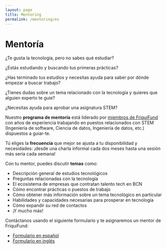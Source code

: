 ```yaml
---
layout: page
title: Mentoring
permalink: /mentoring/es
---
```


# Mentoría

¿Te gusta la tecnología, pero no sabes qué estudiar?

¿Estás estudiando y buscando tus primeras prácticas?

¿Has terminado tus estudios y necesitas ayuda para saber por dónde empezar a buscar trabajo?

¿Tienes dudas sobre un tema relacionado con la tecnología y quieres que alguien experto te guíe?

¿Necesitas ayuda para aprobar una asignatura STEM?

Nuestro **programa de mentoría** está liderado por [miembros de FriquiFund](/about-us) con años de experiencia trabajando en puestos relacionados con STEM (Ingeniería de software, Ciencia de datos, Ingeniería de datos, etc.) dispuestos a guiar-te.

Tú eliges la **frecuencia** que mejor se ajusta a tu disponibilidad y necesidades: ¡desde una charla informal cada dos meses hasta una sesión más seria cada semana!

Con tu mentor, puedes discutir **temas** como:

- Descripción general de estudios tecnológicos
- Preguntas relacionadas con la tecnología
- El ecosistema de empresas que contratan talento tech en BCN
- Cómo encontrar prácticas o puestos de trabajo
- Cómo obtener más información sobre un tema tecnológico en particular
- Habilidades y capacidades necesarias para prosperar en tecnología
- Cómo expandir su red de contactos
- ¡Y mucho más!

Contáctanos usando el siguiente formulario y te asignaremos un mentor de FriquiFund:

- <a href='https://forms.gle/Q6VZkFSN6BMcJEq28' target='_blank'>Formulario en español</a>
- <a href='https://forms.gle/UbwAcW3nc4avuwjJ7' target='_blank'>Formulario en inglés</a>
